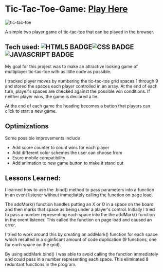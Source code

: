 # Tic-Tac-Toe-Game: <a href="https://mike-feeney.github.io/tic-tac-toe-game/" target="_blank">Play Here</a>

![tic-tac-toe](https://user-images.githubusercontent.com/17114211/209020721-f14f3016-5604-4b1a-995b-76f137884a07.gif)

A simple two player game of tic-tac-toe that can be played in the browser.

## Tech used: ![HTML5 BADGE](https://img.shields.io/static/v1?label=|&message=HTML5&color=23555f&style=plastic&logo=html5)![CSS BADGE](https://img.shields.io/static/v1?label=|&message=CSS3&color=285f65&style=plastic&logo=css3)![JAVASCRIPT BADGE](https://img.shields.io/static/v1?label=|&message=JAVASCRIPT&color=3c7f5d&style=plastic&logo=javascript)

My goal for this project was to make an attractive looking game of multiplayer tic-tac-toe with as little code as possible. 

I tracked player moves by numbering the tic-tac-toe grid spaces 1 through 9 and stored the spaces each player controlled in an array. At the end of each turn, player's spaces are checked against the possible win conditions. If neither player wins, the game is declared a tie. 

At the end of each game the heading becomes a button that players can click to start a new game.

## Optimizations

Some possible improvements include
- Add score counter to count wins for each player
- Add different color schemes the user can choose from
- Esure mobile compatibility
- Add animation to new game button to make it stand out 

## Lessons Learned:

I learned how to use the .bind() method to pass parameters into a function in an event listener without immediately calling the function on page load. 

The addMark() function handles putting an X or O in a space on the board and then marks that space as being under a player's control. Initially I tried to pass a number representing each space into the the addMark() function in the event listener. This called the function on page load and caused an error. 

I tried to work around this by creating an addMark() function for each space which resulted in a siginficant amount of code duplication (9 functions, one for each space on the grid). 

By using addMark.bind() I was able to avoid calling the function immediately and could pass in a number representing each space. This eliminated 8 reduntant functions in the program.
